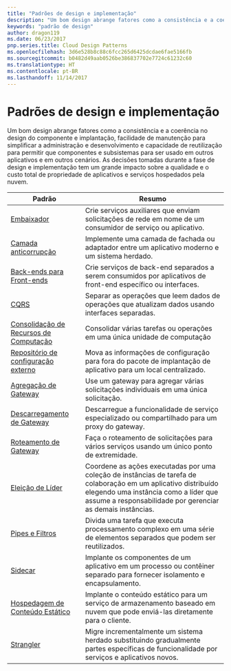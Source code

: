 ```yaml
---
title: "Padrões de design e implementação"
description: "Um bom design abrange fatores como a consistência e a coerência no design do componente e implantação, facilidade de manutenção para simplificar a administração e desenvolvimento e capacidade de reutilização para permitir que componentes e subsistemas para ser usado em outros aplicativos e em outros cenários. As decisões tomadas durante a fase de design e implementação tem um grande impacto sobre a qualidade e o custo total de propriedade de aplicativos e serviços hospedados pela nuvem."
keywords: "padrão de design"
author: dragon119
ms.date: 06/23/2017
pnp.series.title: Cloud Design Patterns
ms.openlocfilehash: 3d6e528b8c88c6fcc265d6425dcdae6fae5166fb
ms.sourcegitcommit: b0482d49aab0526be386837702e7724c61232c60
ms.translationtype: HT
ms.contentlocale: pt-BR
ms.lasthandoff: 11/14/2017
---
```

# <a name="design-and-implementation-patterns"></a>Padrões de design e implementação

Um bom design abrange fatores como a consistência e a coerência no design do componente e implantação, facilidade de manutenção para simplificar a administração e desenvolvimento e capacidade de reutilização para permitir que componentes e subsistemas para ser usado em outros aplicativos e em outros cenários. As decisões tomadas durante a fase de design e implementação tem um grande impacto sobre a qualidade e o custo total de propriedade de aplicativos e serviços hospedados pela nuvem.

| Padrão | Resumo |
| ------- | ------- |
| [Embaixador](../ambassador.md) | Crie serviços auxiliares que enviam solicitações de rede em nome de um consumidor de serviço ou aplicativo. |
| [Camada anticorrupção](../anti-corruption-layer.md) | Implemente uma camada de fachada ou adaptador entre um aplicativo moderno e um sistema herdado. |
| [Back-ends para Front-ends](../backends-for-frontends.md) | Crie serviços de back-end separados a serem consumidos por aplicativos de front-end específico ou interfaces. |
| [CQRS](../cqrs.md) | Separar as operações que leem dados de operações que atualizam dados usando interfaces separadas. |
| [Consolidação de Recursos de Computação](../compute-resource-consolidation.md) | Consolidar várias tarefas ou operações em uma única unidade de computação |
| [Repositório de configuração externo](../external-configuration-store.md) | Mova as informações de configuração para fora do pacote de implantação de aplicativo para um local centralizado. |
| [Agregação de Gateway](../gateway-aggregation.md) | Use um gateway para agregar várias solicitações individuais em uma única solicitação. |
| [Descarregamento de Gateway](../gateway-offloading.md) | Descarregue a funcionalidade de serviço especializado ou compartilhado para um proxy do gateway. |
| [Roteamento de Gateway](../gateway-routing.md) | Faça o roteamento de solicitações para vários serviços usando um único ponto de extremidade. |
| [Eleição de Líder](../leader-election.md) | Coordene as ações executadas por uma coleção de instâncias de tarefa de colaboração em um aplicativo distribuído elegendo uma instância como a líder que assume a responsabilidade por gerenciar as demais instâncias. |
| [Pipes e Filtros](../pipes-and-filters.md) | Divida uma tarefa que executa processamento complexo em uma série de elementos separados que podem ser reutilizados. |
| [Sidecar](../sidecar.md) | Implante os componentes de um aplicativo em um processo ou contêiner separado para fornecer isolamento e encapsulamento. |
| [Hospedagem de Conteúdo Estático](../static-content-hosting.md) | Implante o conteúdo estático para um serviço de armazenamento baseado em nuvem que pode enviá-las diretamente para o cliente. |
| [Strangler](../strangler.md) | Migre incrementalmente um sistema herdado substituindo gradualmente partes específicas de funcionalidade por serviços e aplicativos novos. |